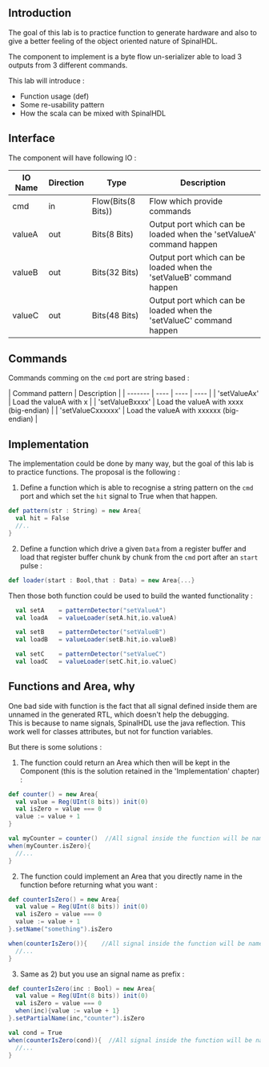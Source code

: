 ## Introduction
The goal of this lab is to practice function to generate hardware and also to give a better feeling of the object oriented nature of SpinalHDL.

The component to implement is a byte flow un-serializer able to load 3 outputs from 3 different commands.

This lab will introduce :
- Function usage (def)
- Some re-usability pattern
- How the scala can be mixed with SpinalHDL

## Interface

The component will have following IO :

| IO Name  | Direction | Type  | Description |
| ------- | ---- | ---- | ---- |
| cmd | in | Flow(Bits(8 Bits)) | Flow which provide commands |
| valueA | out | Bits(8 Bits) | Output port which can be loaded when the 'setValueA' command happen |
| valueB | out | Bits(32 Bits) | Output port which can be loaded when the 'setValueB' command happen |
| valueC | out | Bits(48 Bits) | Output port which can be loaded when the 'setValueC' command happen |


## Commands
Commands comming on the `cmd` port are string based :

| Command pattern | Description |
| ------- | ---- | ---- | ---- |
| 'setValueAx' | Load the valueA with x |
| 'setValueBxxxx' | Load the valueA with xxxx (big-endian) |
| 'setValueCxxxxxx' | Load the valueA with xxxxxx (big-endian) |

## Implementation
The implementation could be done by many way, but the goal of this lab is to practice functions. The proposal is the following :

1) Define a function which is able to recognise a string pattern on the `cmd` port and which set the `hit` signal to True when that happen.

```scala
def pattern(str : String) = new Area{
  val hit = False 
  //..
}
```

2) Define a function which drive a given `Data` from a register buffer and load that register buffer chunk by chunk from the `cmd` port after an `start` pulse :

```scala
def loader(start : Bool,that : Data) = new Area{...}
```

Then those both function could be used to build the wanted functionality :

```scala
  val setA    = patternDetector("setValueA")
  val loadA   = valueLoader(setA.hit,io.valueA)

  val setB    = patternDetector("setValueB")
  val loadB   = valueLoader(setB.hit,io.valueB)

  val setC    = patternDetector("setValueC")
  val loadC   = valueLoader(setC.hit,io.valueC)

```

## Functions and Area, why
One bad side with function is the fact that all signal defined inside them are unnamed in the generated RTL, which doesn't help the debugging.<br>
 This is because to name signals, SpinalHDL use the java reflection. This work well for classes attributes, but not for function variables.

But there is some solutions : 

1) The function could return an Area which then will be kept in the Component (this is the solution retained in the 'Implementation' chapter) :

```scala
def counter() = new Area{
  val value = Reg(UInt(8 bits)) init(0)
  val isZero = value === 0
  value := value + 1
}

val myCounter = counter()  //All signal inside the function will be named "myCounter_xxx"
when(myCounter.isZero){
  //...
}
```

2) The function could implement an Area that you directly name in the function before returning what you want :

```scala
def counterIsZero() = new Area{
  val value = Reg(UInt(8 bits)) init(0)
  val isZero = value === 0
  value := value + 1
}.setName("something").isZero

when(counterIsZero()){    //All signal inside the function will be named "something_xxx"
  //...
}
```

3) Same as 2) but you use an signal name as prefix :

```scala
def counterIsZero(inc : Bool) = new Area{
  val value = Reg(UInt(8 bits)) init(0)
  val isZero = value === 0
  when(inc){value := value + 1}
}.setPartialName(inc,"counter").isZero

val cond = True
when(counterIsZero(cond)){  //All signal inside the function will be named "cond_counter_xxx"
  //...
}
```